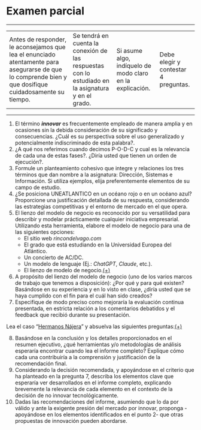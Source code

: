 # Examen parcial

---

|||||
|-|-|-|-|
|Antes de responder, le aconsejamos que lea el enunciado atentamente para asegurarse de que lo comprende bien y que dosifique cuidadosamente su tiempo.|Se tendrá en cuenta la conexión de las respuestas con lo estudiado en la asignatura y en el grado.|Si asume algo, indíquelo de modo claro en la explicación.|Debe elegir y contestar 4 preguntas.|

---

01. El término ***innovar*** es frecuentemente empleado de manera amplia y en ocasiones sin la debida consideración de su significado y consecuencias. ¿Cuál es su perspectiva sobre el uso generalizado y potencialmente indiscriminado de esta palabra?.
01. ¿A qué nos referimos cuando decimos P-O-D-C y cual es la relevancia de cada una de estas fases?. ¿Diría usted que tienen un orden de ejecución?.
01. Formule un planteamiento cohesivo que integre y relaciones los tres términos que dan nombre a la asignatura: Dirección, Sistemas e Información. Si utiliza ejemplos, elija preferentemente elementos de su campo de estudio.
01. ¿Se posiciona UNEATLANTICO en un océano rojo o en un océano azul? Proporcione una justificación detallada de su respuesta, considerando las estrategias competitivas y el entorno de mercado en el que opera.
01. El lienzo del modelo de negocio es reconocido por su versatilidad para describir y modelar prácticamente cualquier iniciativa empresarial. Utilizando esta herramienta, elabore el modelo de negocio para una de las siguientes opciones:
    - El sitio web *rincondelvago.com*
    - El grado que está estudiando en la Universidad Europea del Atlántico.
    - Un concierto de AC/DC.
    - Un modelo de lenguaje (Ej.: *ChatGPT*, *Claude*, etc.).
    - El lienzo de modelo de negocio.[(+)](canvasLLM.md)
01. A propósito del lienzo del modelo de negocio (uno de los varios marcos de trabajo que tenemos a disposición): ¿Por qué y para qué existen? Basándose en su experiencia y en lo visto en clase, ¿diría usted que se haya cumplido con el fin para el cuál han sido creados?
01. Especifique de modo preciso como mejoraría la evaluación continua presentada, en estricta relación a los comentarios debatidos y el feedback que recibió durante su presentación.

Lea el caso “[Hermanos Nájera](casoHermanosNajera.md)” y absuelva las siguientes preguntas:[(+)](casoHermanosNajeraPropuesta.md)

08. Basándose en la conclusión y los detalles proporcionados en el resumen ejecutivo, ¿qué herramientas y/o metodologías de análisis esperaría encontrar cuando lea el informe completo? Explique cómo cada una contribuiría a la comprensión y justificación de la recomendación final.
09. Considerando la decisión recomendada, y apoyándose en el criterio que ha planteado en la pregunta 7, describa los elementos clave que esperaría ver desarrollados en el informe completo, explicando brevemente la relevancia de cada elemento en el contexto de la decisión de no innovar tecnológicamente.
10. Dadas las recomendaciones del informe, asumiendo que lo da por válido y ante la exigente presión del mercado por innovar, proponga -apoyándose en los elementos identificados en el punto 2- que otras propuestas de innovación pueden abordarse.

